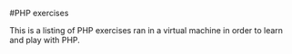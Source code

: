 #PHP exercises

This is a listing of PHP exercises ran in a virtual machine in order to learn and play with PHP.